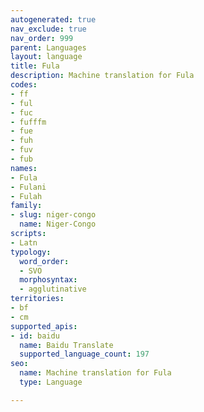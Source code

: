 ```yaml
---
autogenerated: true
nav_exclude: true
nav_order: 999
parent: Languages
layout: language
title: Fula
description: Machine translation for Fula
codes:
- ff
- ful
- fuc
- fufffm
- fue
- fuh
- fuv
- fub
names:
- Fula
- Fulani
- Fulah
family:
- slug: niger-congo
  name: Niger-Congo
scripts:
- Latn
typology:
  word_order:
  - SVO
  morphosyntax:
  - agglutinative
territories:
- bf
- cm
supported_apis:
- id: baidu
  name: Baidu Translate
  supported_language_count: 197
seo:
  name: Machine translation for Fula
  type: Language

---
```


